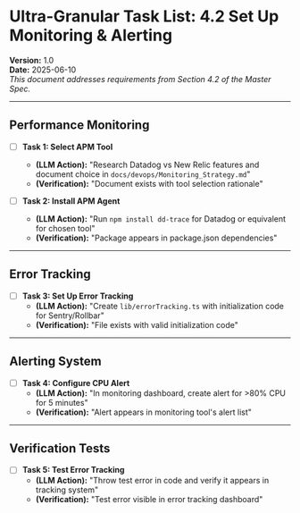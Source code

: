 # Ultra-Granular Task List: 4.2 Set Up Monitoring & Alerting
**Version:** 1.0  
**Date:** 2025-06-10  
_This document addresses requirements from Section 4.2 of the Master Spec._

---

## Performance Monitoring

- [ ] **Task 1: Select APM Tool**
    - **(LLM Action):** "Research Datadog vs New Relic features and document choice in `docs/devops/Monitoring_Strategy.md`"
    - **(Verification):** "Document exists with tool selection rationale"

- [ ] **Task 2: Install APM Agent**
    - **(LLM Action):** "Run `npm install dd-trace` for Datadog or equivalent for chosen tool"
    - **(Verification):** "Package appears in package.json dependencies"

---

## Error Tracking

- [ ] **Task 3: Set Up Error Tracking**
    - **(LLM Action):** "Create `lib/errorTracking.ts` with initialization code for Sentry/Rollbar"
    - **(Verification):** "File exists with valid initialization code"

---

## Alerting System

- [ ] **Task 4: Configure CPU Alert**
    - **(LLM Action):** "In monitoring dashboard, create alert for >80% CPU for 5 minutes"
    - **(Verification):** "Alert appears in monitoring tool's alert list"

---

## Verification Tests

- [ ] **Task 5: Test Error Tracking**
    - **(LLM Action):** "Throw test error in code and verify it appears in tracking system"
    - **(Verification):** "Test error visible in error tracking dashboard"